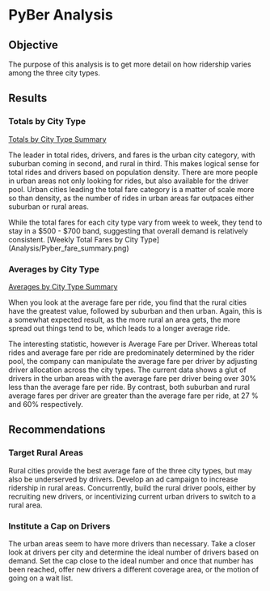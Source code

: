 # PyBer Analysis

## Objective
The purpose of this analysis is to get more detail on how ridership varies among the three city types.

## Results
### Totals by City Type
[Totals by City Type Summary](Analysis/Totals_by_Type.png)
<p>The leader in total rides, drivers, and fares is the urban city category, with suburban coming in second, and rural in third. This makes logical sense for total rides and drivers based on population density. There are more people in urban areas not only looking for rides, but also available for the driver pool. Urban cities leading the total fare category is a matter of scale more so than density, as the number of rides in urban areas far outpaces either suburban or rural areas.
<p>While the total fares for each city type vary from week to week, they tend to stay in a $500 - $700 band, suggesting that overall demand is relatively consistent. [Weekly Total Fares by City Type](Analysis/Pyber_fare_summary.png)

### Averages by City Type
[Averages by City Type Summary](Analysis/Averages_by_Type.png)
<p>When you look at the average fare per ride, you find that the rural cities have the greatest value, followed by suburban and then urban. Again, this is a somewhat expected result, as the more rural an area gets, the more spread out things tend to be, which leads to a longer average ride.

The interesting statistic, however is Average Fare per Driver. Whereas total rides and average fare per ride are predominately determined by the rider pool, the company can manipulate the average fare per driver by adjusting driver allocation across the city types. The current data shows a glut of drivers in the urban areas with the average fare per driver being over 30% less than the average fare per ride. By contrast, both suburban and rural average fares per driver are greater than the average fare per ride, at 27 % and 60% respectively. 


## Recommendations
### Target Rural Areas
Rural cities provide the best average fare of the three city types, but may also be underserved by drivers. Develop an ad campaign to increase ridership in rural areas. Concurrently, build the rural driver pools, either by recruiting new drivers, or incentivizing current urban drivers to switch to a rural area.
 
### Institute a Cap on Drivers
The urban areas seem to have more drivers than necessary. Take a closer look at drivers per city and determine the ideal number of drivers based on demand. Set the cap close to the ideal number and once that number has been reached, offer new drivers a different coverage area, or the motion of going on a wait list.